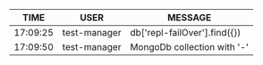 TIME | USER | MESSAGE
--- | --- | ---
17:09:25 | test-manager | db['repl-failOver'].find({})
17:09:50 | test-manager | MongoDb collection with '-'
